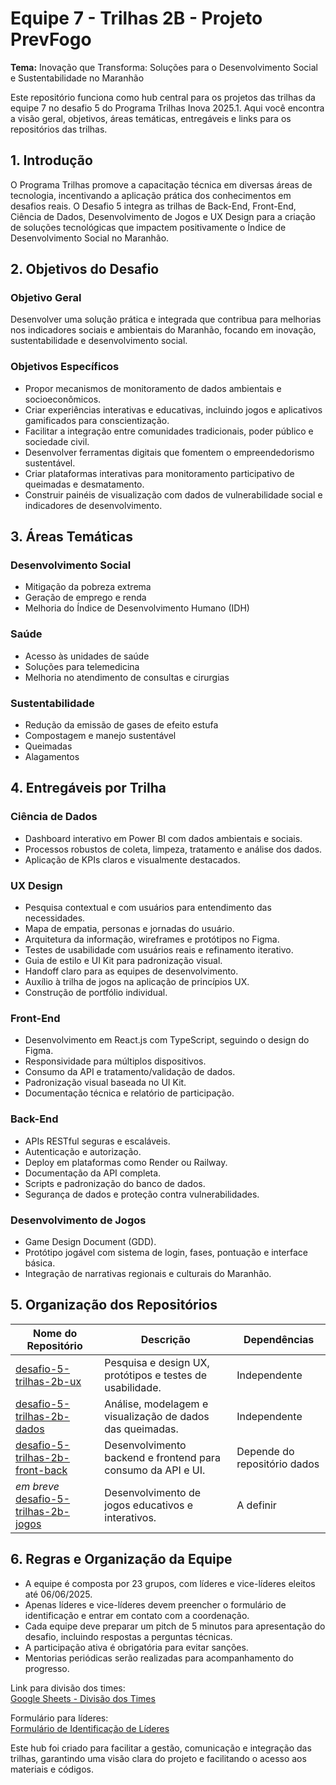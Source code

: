 # Equipe 7 - Trilhas 2B - Projeto PrevFogo

**Tema:** Inovação que Transforma: Soluções para o Desenvolvimento Social e Sustentabilidade no Maranhão

Este repositório funciona como hub central para os projetos das trilhas da equipe 7 no desafio 5 do Programa Trilhas Inova 2025.1. Aqui você encontra a visão geral, objetivos, áreas temáticas, entregáveis e links para os repositórios das trilhas.

## 1. Introdução

O Programa Trilhas promove a capacitação técnica em diversas áreas de tecnologia, incentivando a aplicação prática dos conhecimentos em desafios reais. O Desafio 5 integra as trilhas de Back-End, Front-End, Ciência de Dados, Desenvolvimento de Jogos e UX Design para a criação de soluções tecnológicas que impactem positivamente o Índice de Desenvolvimento Social no Maranhão.

## 2. Objetivos do Desafio

### Objetivo Geral

Desenvolver uma solução prática e integrada que contribua para melhorias nos indicadores sociais e ambientais do Maranhão, focando em inovação, sustentabilidade e desenvolvimento social.

### Objetivos Específicos

- Propor mecanismos de monitoramento de dados ambientais e socioeconômicos.
- Criar experiências interativas e educativas, incluindo jogos e aplicativos gamificados para conscientização.
- Facilitar a integração entre comunidades tradicionais, poder público e sociedade civil.
- Desenvolver ferramentas digitais que fomentem o empreendedorismo sustentável.
- Criar plataformas interativas para monitoramento participativo de queimadas e desmatamento.
- Construir painéis de visualização com dados de vulnerabilidade social e indicadores de desenvolvimento.

## 3. Áreas Temáticas

### Desenvolvimento Social

- Mitigação da pobreza extrema
- Geração de emprego e renda
- Melhoria do Índice de Desenvolvimento Humano (IDH)

### Saúde

- Acesso às unidades de saúde
- Soluções para telemedicina
- Melhoria no atendimento de consultas e cirurgias

### Sustentabilidade

- Redução da emissão de gases de efeito estufa
- Compostagem e manejo sustentável
- Queimadas
- Alagamentos

## 4. Entregáveis por Trilha

### Ciência de Dados

- Dashboard interativo em Power BI com dados ambientais e sociais.
- Processos robustos de coleta, limpeza, tratamento e análise dos dados.
- Aplicação de KPIs claros e visualmente destacados.

### UX Design

- Pesquisa contextual e com usuários para entendimento das necessidades.
- Mapa de empatia, personas e jornadas do usuário.
- Arquitetura da informação, wireframes e protótipos no Figma.
- Testes de usabilidade com usuários reais e refinamento iterativo.
- Guia de estilo e UI Kit para padronização visual.
- Handoff claro para as equipes de desenvolvimento.
- Auxílio à trilha de jogos na aplicação de princípios UX.
- Construção de portfólio individual.

### Front-End

- Desenvolvimento em React.js com TypeScript, seguindo o design do Figma.
- Responsividade para múltiplos dispositivos.
- Consumo da API e tratamento/validação de dados.
- Padronização visual baseada no UI Kit.
- Documentação técnica e relatório de participação.

### Back-End

- APIs RESTful seguras e escaláveis.
- Autenticação e autorização.
- Deploy em plataformas como Render ou Railway.
- Documentação da API completa.
- Scripts e padronização do banco de dados.
- Segurança de dados e proteção contra vulnerabilidades.

### Desenvolvimento de Jogos

- Game Design Document (GDD).
- Protótipo jogável com sistema de login, fases, pontuação e interface básica.
- Integração de narrativas regionais e culturais do Maranhão.

## 5. Organização dos Repositórios

| Nome do Repositório                          | Descrição                                                  | Dependências                  |
|---------------------------------------------|------------------------------------------------------------|------------------------------|
| [desafio-5-trilhas-2b-ux](https://github.com/equipe-7-trilhas-2b/desafio-5-trilhas-2b-ux)           | Pesquisa e design UX, protótipos e testes de usabilidade.   | Independente                 |
| [desafio-5-trilhas-2b-dados](https://github.com/equipe-7-trilhas-2b/desafio-5-trilhas-2b-dados)     | Análise, modelagem e visualização de dados das queimadas.   | Independente                 |
| [desafio-5-trilhas-2b-front-back](https://github.com/equipe-7-trilhas-2b/desafio-5-trilhas-2b-front-back) | Desenvolvimento backend e frontend para consumo da API e UI. | Depende do repositório dados |
| *em breve* [desafio-5-trilhas-2b-jogos](#)    | Desenvolvimento de jogos educativos e interativos.          | A definir                   |

## 6. Regras e Organização da Equipe

- A equipe é composta por 23 grupos, com líderes e vice-líderes eleitos até 06/06/2025.
- Apenas líderes e vice-líderes devem preencher o formulário de identificação e entrar em contato com a coordenação.
- Cada equipe deve preparar um pitch de 5 minutos para apresentação do desafio, incluindo respostas a perguntas técnicas.
- A participação ativa é obrigatória para evitar sanções.
- Mentorias periódicas serão realizadas para acompanhamento do progresso.

Link para divisão dos times:  
[Google Sheets - Divisão dos Times](https://docs.google.com/spreadsheets/d/1Php5WIQ9cE_R-OZS11vIpcsrbYxNr7Ug4sZfLbOLOGM/edit?usp=sharing)  

Formulário para líderes:  
[Formulário de Identificação de Líderes](https://forms.gle/CqGcCftbnVevHJ787)

Este hub foi criado para facilitar a gestão, comunicação e integração das trilhas, garantindo uma visão clara do projeto e facilitando o acesso aos materiais e códigos.
